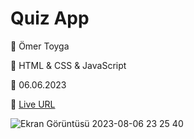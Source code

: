 <h1>Quiz App</h1>

<p>🏹 Ömer Toyga</p>
<p>🏹 HTML & CSS & JavaScript</p>
<p>🏹 06.06.2023</p>
<p>🏹 <a href="https://quiz-app-flax-tau.vercel.app/" target="_blank">Live URL</a> </p>



![Ekran Görüntüsü 2023-08-06 23 25 40](https://github.com/xleyzor/quiz-app/assets/122406455/d74cf7b6-a16a-4bc8-a61e-6a55d87e9a8a)
